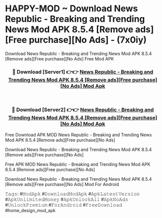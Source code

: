 # HAPPY-MOD ~ Download News Republic - Breaking and Trending News Mod APK 8.5.4 [Remove ads][Free purchase][No Ads] - (7x0iy)
Download News Republic - Breaking and Trending News Mod APK 8.5.4 [Remove ads][Free purchase][No Ads] Free Mod APK

<div align="center">
<h3>🔴 Download [Server1] 👉👉 <a href="https://apk-comot.site?title=News_Republic_-_Breaking_and_Trending_News_Mod_APK_8.5.4_[Remove_ads][Free_purchase][No_Ads]">News Republic - Breaking and Trending News Mod APK 8.5.4 [Remove ads][Free purchase][No Ads] Mod Apk</a></h3><br>

<h3>🔴 Download [Server2] 👉👉 <a href="https://apk-comot.site?title=News_Republic_-_Breaking_and_Trending_News_Mod_APK_8.5.4_[Remove_ads][Free_purchase][No_Ads]">News Republic - Breaking and Trending News Mod APK 8.5.4 [Remove ads][Free purchase][No Ads] Mod Apk</a></h3>
</div>


Free Download APK MOD News Republic - Breaking and Trending News Mod APK 8.5.4 [Remove ads][Free purchase][No Ads]

Download News Republic - Breaking and Trending News Mod APK 8.5.4 [Remove ads][Free purchase][No Ads] 

Free APK MOD News Republic - Breaking and Trending News Mod APK 8.5.4 [Remove ads][Free purchase][No Ads] 

Download News Republic - Breaking and Trending News Mod APK 8.5.4 [Remove ads][Free purchase][No Ads] Mod For Android

𝚃𝚊𝚐𝚜: #𝙼𝚘𝚍𝙰𝚙𝚔 #𝙳𝚘𝚠𝚗𝚕𝚘𝚊𝚍𝙼𝚘𝚍𝙰𝚙𝚔 #𝙰𝚙𝚔𝙻𝚊𝚝𝚎𝚜𝚝𝚅𝚎𝚛𝚜𝚒𝚘𝚗 #𝙰𝚙𝚔𝚄𝚗𝚕𝚒𝚖𝚒𝚝𝚎𝚍𝙼𝚘𝚗𝚎𝚢 #𝙰𝚙𝚔𝚄𝚗𝚕𝚘𝚌𝚔𝙰𝚕𝚕 #𝙰𝚙𝚔𝙽𝚘𝙰𝚍𝚜 #𝚄𝚗𝚕𝚘𝚌𝚔𝙿𝚛𝚎𝚖𝚒𝚞𝚖 #𝙵𝚘𝚛𝙰𝚗𝚍𝚛𝚘𝚒𝚍 #𝙵𝚛𝚎𝚎𝙳𝚘𝚠𝚗𝚕𝚘𝚊𝚍 #home_design_mod_apk